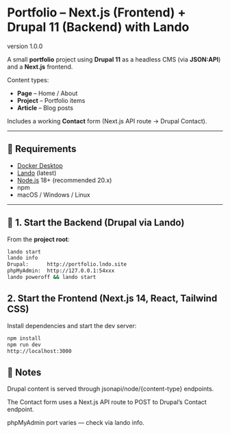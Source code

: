# Portfolio – Next.js (Frontend) + Drupal 11 (Backend) with Lando

version 1.0.0

A small **portfolio** project using **Drupal 11** as a headless CMS (via **JSON:API**) and a **Next.js** frontend.

Content types:

- **Page** – Home / About
- **Project** – Portfolio items
- **Article** – Blog posts

Includes a working **Contact** form (Next.js API route → Drupal Contact).

---

## 🧩 Requirements

- [Docker Desktop](https://www.docker.com/products/docker-desktop/)
- [Lando](https://lando.dev/) (latest)
- [Node.js](https://nodejs.org/) 18+ (recommended 20.x)
- npm
- macOS / Windows / Linux

---

## 🚀 1. Start the Backend (Drupal via Lando)

From the **project root**:

```bash
lando start
lando info
Drupal:      http://portfolio.lndo.site
phpMyAdmin:  http://127.0.0.1:54xxx
lando poweroff && lando start
```

## 2. Start the Frontend (Next.js 14, React, Tailwind CSS)

Install dependencies and start the dev server:

```bash
npm install
npm run dev
http://localhost:3000
```

## 📝 Notes

Drupal content is served through jsonapi/node/{content-type} endpoints.

The Contact form uses a Next.js API route to POST to Drupal’s Contact endpoint.

phpMyAdmin port varies — check via lando info.
